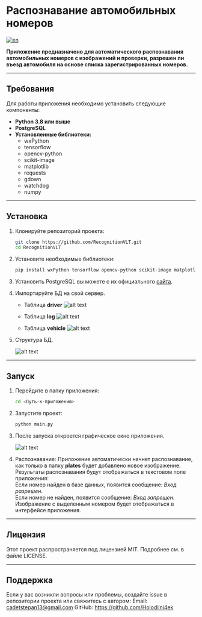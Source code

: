 # Распознавание автомобильных номеров

[![en](https://img.shields.io/badge/lang-en-red.svg)](https://github.com/Holodilni4ek/license_plate_recognition/blob/master/README.md)

**Приложение предназначено для автоматического распознавания автомобильных номеров с изображений и проверки, разрешен ли въезд автомобиля на основе списка зарегистрированных номеров.**

---

## Требования

Для работы приложения необходимо установить следующие компоненты:

- **Python 3.8 или выше**
- **PostgreSQL**
- **Установленные библиотеки:**
  - wxPython
  - tensorflow
  - opencv-python
  - scikit-image
  - matplotlib
  - requests
  - gdown
  - watchdog
  - numpy

---

## Установка

1. Клонируйте репозиторий проекта:

   ```bash
   git clone https://github.com/RecognitionVLT.git
   cd RecognitionVLT

2. Установите необходимые библиотеки:

    ```bash
    pip install wxPython tensorflow opencv-python scikit-image matplotlib requests gdown watchdog numpy

3. Установить PostgreSQL вы можете с их официального [сайта](https://www.postgresql.org/).

4. Импортируйте БД на свой сервер.

    - Таблица **driver**
    ![alt text](docs/image-1.png)

    - Таблица **log**
    ![alt text](docs/image-2.png)

    - Таблица **vehicle**
    ![alt text](docs/image-3.png)

5. Структура БД.

    ![alt text](docs/image.png)

---

## Запуск

1. Перейдите в папку приложения:

    ```bash
    cd <Путь-к-приложению>

2. Запустите проект:

    ```bash
    python main.py

3. После запуска откроется графическое окно приложения.

    ![alt text](docs/image.png)

4. Распознавание:
    Приложение автоматически начнет распознавание, как только в папку **plates** будет добавлено новое изображение.\
    Результаты распознавания будут отображаться в текстовом поле приложения:\
    Если номер найден в базе данных, появится сообщение: *Вход разрешен*.\
    Если номер не найден, появится сообщение: *Вход запрещен*.\
    Изображение с выделенным номером будет отображаться в интерфейсе приложения.

---

## Лицензия

Этот проект распространяется под лицензией MIT. Подробнее см. в файле LICENSE.

---

## Поддержка

Если у вас возникли вопросы или проблемы, создайте issue в репозитории проекта или свяжитесь с автором:
    Email: <cadetstepan13@gmail.com>
    GitHub: <https://github.com/Holodilni4ek>
